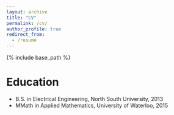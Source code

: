 ```yaml
---
layout: archive
title: "CV"
permalink: /cv/
author_profile: true
redirect_from:
  - /resume
---
```


{% include base_path %}

Education
======
* B.S. in Electrical Engineering, North South University, 2013
* MMath in Applied Mathematics, University of Waterloo, 2015
